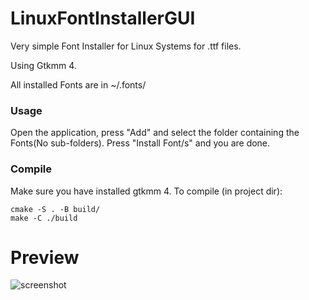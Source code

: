 # LinuxFontInstallerGUI
Very simple Font Installer for Linux Systems for .ttf files.

Using Gtkmm 4.

All installed Fonts are in ~/.fonts/

### Usage
Open the application, press "Add" and select the folder containing the Fonts(No sub-folders).
Press "Install Font/s" and you are done.

### Compile
Make sure you have installed gtkmm 4.
To compile (in project dir):
```
cmake -S . -B build/
make -C ./build
```
# Preview
![screenshot](https://github.com/Banner244/LinuxFontInstallerGUI/blob/main/screens/usage.gif)
